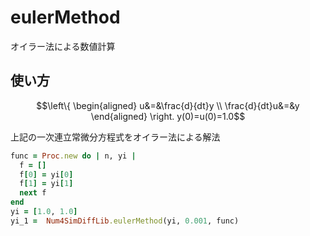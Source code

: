 eulerMethod
===========
オイラー法による数値計算

## 使い方

```math
\left\{
  \begin{aligned}
    u&=&\frac{d}{dt}y \\
    \frac{d}{dt}u&=&y
  \end{aligned}
\right.
y(0)=u(0)=1.0
```
上記の一次連立常微分方程式をオイラー法による解法

```ruby
func = Proc.new do | n, yi |
  f = []
  f[0] = yi[0]
  f[1] = yi[1]
  next f
end
yi = [1.0, 1.0] 
yi_1 =  Num4SimDiffLib.eulerMethod(yi, 0.001, func)
```


